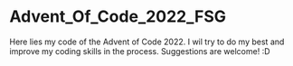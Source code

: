 # Advent_Of_Code_2022_FSG

Here lies my code of the Advent of Code 2022. I wil try to do my best and improve my coding skills in the process. Suggestions are welcome! :D
 
